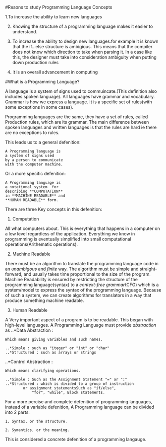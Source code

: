 #Reaons to study Programming Language Concepts

1.To increase the ability to learn new languages

2. Knowing the structure of a programming language makes it easier to understand.

3. To increase the ability to design new languages.for example it is known that
the if...else structure is ambigious. This means that the compiler does not 
know which direction to take when parsing it. In a case like this, the designer
must take into consideration ambiguity when putting down production rules

4. It is an overall advancement in computing 

#What is a Programming Language?

A language is a system of signs used to commuincate.(This definition also 
includes spoken language). All languages have grammar and vocabulary. Grammar
is how we express a language. It is a specific set of rules(with some 
exceptions in some cases). 

Programming languages are the same, they have a set of rules, called Production
rules, which are its grammar. The main difference between spoken languages
and written languages is that the rules are hard ie there are no exceptions
to rules.

This leads us to a general defenition:

	A Programming language is 
	a system of signs used 
	by a person to communicate
	with the computer machine.  

Or a more specific defenition:

	A Programming language is
	a notational system  for 
	describing **COMPUTATION**
	in **MACHINE READABLE** and
	**HUMAN READABLE** form.

There are three Key concepts in this defenition:

1. Computation 

All what computers about. This is everything that happens
in a computer on a low level regardless of the application. Everything we 
know in programming is eventually simplified into small computational 
operations(Arithematic operations).

2. Machine Readable 

There must be an algorithm to translate the programming 
language code in an *unambigous* and *finite* way. The algorithm must be 
simple and straight-forward, and usually  takes time proportional to the size
of the program. Machine Readability is ensured by restricting the structure of
the programming language(syntax) to a *context-free grammar*(CFG) which is a 
system/model to express the syntax of the programming language. Because of such
a system, we can create algorithms for translators in a way that produce 
something machine readable.    

3. Human Readable

A Very important aspect of a program is to be readable. This
began with high-level languages. A Programming Language must provide
*abstraction* as 
..*Data Abstraction :
		
	Which means giving variables and such names.
	
	..*Simple : such as "iteger" or "int" or "char" 
	..*Structured : such as arrays or strings
   		
..*Control Abstraction :

	Which means clarifying operations.
		
	..*Simple : Such as the Assignment Statement "=" or ":"
	..*Structured : which is divided to a group of instruction
			or assignment statementsSuch as "if/else",
				"for", "while", Block statements. 

For a  more percise and complete defenition of programming languages, instead of a
variable defenition, A Programming language can be divided into 2 parts:

	1. Syntax, or the structure.

	2. Symantics, or the meaning. 

This is considered a concrete defenition of a programming langauge.
